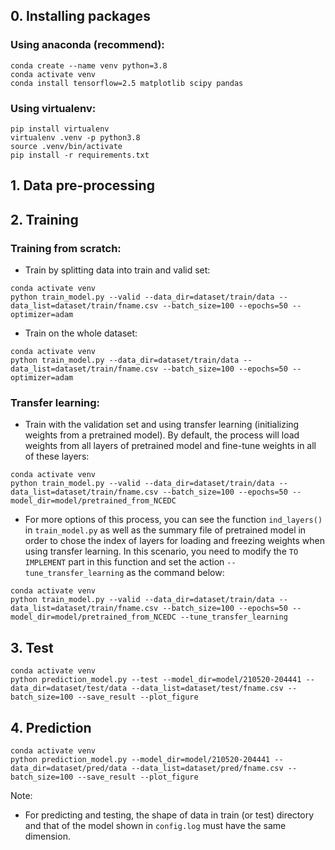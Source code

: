 ## 0. Installing packages
### Using anaconda (recommend):
```
conda create --name venv python=3.8
conda activate venv
conda install tensorflow=2.5 matplotlib scipy pandas
```
### Using virtualenv:
```
pip install virtualenv
virtualenv .venv -p python3.8
source .venv/bin/activate
pip install -r requirements.txt
```
## 1. Data pre-processing
## 2. Training
### Training from scratch:

- Train by splitting data into train and valid set: 
```
conda activate venv
python train_model.py --valid --data_dir=dataset/train/data --data_list=dataset/train/fname.csv --batch_size=100 --epochs=50 --optimizer=adam
```
- Train on the whole dataset:
```
conda activate venv
python train_model.py --data_dir=dataset/train/data --data_list=dataset/train/fname.csv --batch_size=100 --epochs=50 --optimizer=adam
```
### Transfer learning:

- Train with the validation set and using transfer learning (initializing weights from a pretrained model). By default, the process will load weights from all layers of pretrained model and fine-tune weights in all of these layers: 
```
conda activate venv
python train_model.py --valid --data_dir=dataset/train/data --data_list=dataset/train/fname.csv --batch_size=100 --epochs=50 --model_dir=model/pretrained_from_NCEDC
```
- For more options of this process, you can see the function `ind_layers()` in `train_model.py` as well as the summary file of pretrained model in order to chose the index of layers for loading and freezing weights when using transfer learning. In this scenario, you need to modify the `TO IMPLEMENT` part in this function and set the action `--tune_transfer_learning` as the command below:
```
conda activate venv
python train_model.py --valid --data_dir=dataset/train/data --data_list=dataset/train/fname.csv --batch_size=100 --epochs=50 --model_dir=model/pretrained_from_NCEDC --tune_transfer_learning
```
## 3. Test
```
conda activate venv
python prediction_model.py --test --model_dir=model/210520-204441 --data_dir=dataset/test/data --data_list=dataset/test/fname.csv --batch_size=100 --save_result --plot_figure
```
## 4. Prediction
```
conda activate venv
python prediction_model.py --model_dir=model/210520-204441 --data_dir=dataset/pred/data --data_list=dataset/pred/fname.csv --batch_size=100 --save_result --plot_figure
```
Note:

- For predicting and testing, the shape of data in train (or test) directory and that of the model shown in `config.log` must have the same dimension.
